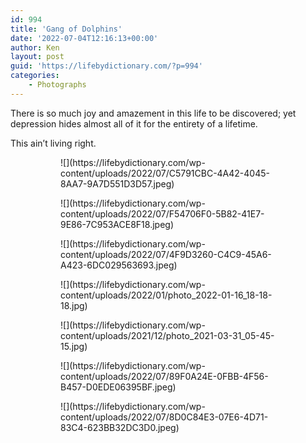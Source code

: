 ```yaml
---
id: 994
title: 'Gang of Dolphins'
date: '2022-07-04T12:16:13+00:00'
author: Ken
layout: post
guid: 'https://lifebydictionary.com/?p=994'
categories:
    - Photographs
---
```


There is so much joy and amazement in this life to be discovered; yet depression hides almost all of it for the entirety of a lifetime.

This ain’t living right.

<figure class="wp-block-gallery has-nested-images columns-default is-cropped wp-block-gallery-4 is-layout-flex wp-block-gallery-is-layout-flex"><figure class="wp-block-image size-large">![](https://lifebydictionary.com/wp-content/uploads/2022/07/C5791CBC-4A42-4045-8AA7-9A7D551D3D57.jpeg)</figure><figure class="wp-block-image size-large">![](https://lifebydictionary.com/wp-content/uploads/2022/07/F54706F0-5B82-41E7-9E86-7C953ACE8F18.jpeg)</figure><figure class="wp-block-image size-large">![](https://lifebydictionary.com/wp-content/uploads/2022/07/4F9D3260-C4C9-45A6-A423-6DC029563693.jpeg)</figure><figure class="wp-block-image size-large">![](https://lifebydictionary.com/wp-content/uploads/2022/01/photo_2022-01-16_18-18-18.jpg)</figure><figure class="wp-block-image size-large">![](https://lifebydictionary.com/wp-content/uploads/2021/12/photo_2021-03-31_05-45-15.jpg)</figure><figure class="wp-block-image size-large">![](https://lifebydictionary.com/wp-content/uploads/2022/07/89F0A24E-0FBB-4F56-B457-D0EDE06395BF.jpeg)</figure><figure class="wp-block-image size-large">![](https://lifebydictionary.com/wp-content/uploads/2022/07/8D0C84E3-07E6-4D71-83C4-623BB32DC3D0.jpeg)</figure></figure>